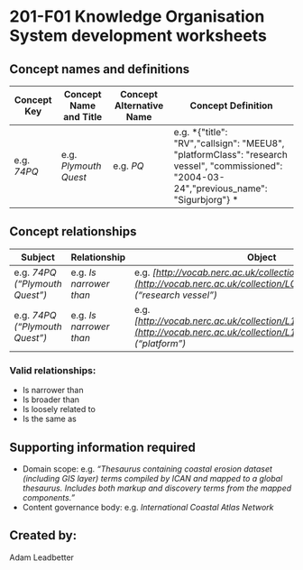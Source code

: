 # 201-F01 Knowledge Organisation System development worksheets #
## Concept names and definitions ##

Concept Key | Concept Name and Title | Concept Alternative Name | Concept Definition
------------|------------------------|--------------------------|-------------------
e.g. *74PQ* | e.g. *Plymouth Quest* | e.g. *PQ* | e.g. *{"title": "RV","callsign": "MEEU8", "platformClass": "research vessel", "commissioned": "2004-03-24","previous_name": "Sigurbjorg"} *

## Concept relationships ##

Subject  |  Relationship  |  Object
---------|----------------|--------
e.g. *74PQ (“Plymouth Quest”)*  | e.g. *Is narrower than* | e.g. *[http://vocab.nerc.ac.uk/collection/L06/current/31/](http://vocab.nerc.ac.uk/collection/L06/current/31/) (“research vessel”)*
e.g. *74PQ (“Plymouth Quest”)*  | e.g. *Is narrower than* | e.g. *[http://vocab.nerc.ac.uk/collection/L19/current/SDNKG04/](http://vocab.nerc.ac.uk/collection/L19/current/SDNKG04/) (“platform”)*

### Valid relationships: ###
- Is narrower than
- Is broader than
- Is loosely related to
- Is the same as

## Supporting information required
- Domain scope: e.g. *“Thesaurus containing coastal erosion dataset (including GIS layer) terms compiled by ICAN and mapped to a global thesaurus. Includes both markup and discovery terms from the mapped components.”*
- Content governance body: e.g. *International Coastal Atlas Network*

## Created by:
Adam Leadbetter